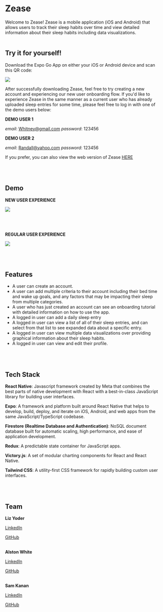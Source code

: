# Zease

Welcome to Zease! Zease is a mobile application (iOS and Android) that allows users to track their sleep habits over time and view detailed information about their sleep habits including data visualizations.
<br/><br/>

## Try it for yourself!

Download the Expo Go App on either your iOS or Android device and scan this QR code:

![](./screenshots/expoqr.png)

After successfully downloading Zease, feel free to try creating a new account and experiencing our new user onboarding flow. If you'd like to experience Zease in the same manner as a current user who has already uploaded sleep entries for some time, please feel free to log in with one of the demo users below:

**DEMO USER 1**

_email_: Whitney@gmail.com
_password_: 123456

**DEMO USER 2**

_email_: Randall@yahoo.com
_password_: 123456

If you prefer, you can also view the web version of Zease [HERE](https://zease.vercel.app/)
<br/><br/>
<br/><br/>

## Demo

**NEW USER EXPERIENCE**

![](./screenshots/new_user.gif)
<br/><br/>
<br/><br/>

**REGULAR USER EXPERIENCE**

![](./screenshots/regular_user.gif)
<br/><br/>
<br/><br/>

## Features

- A user can create an account.
- A user can add multiple criteria to their account including their bed time and wake up goals, and any factors that may be impacting their sleep from multiple categories.
- A user who has just created an account can see an onboarding tutorial with detailed information on how to use the app.
- A logged in user can add a daily sleep entry
- A logged in user can view a list of all of their sleep entries, and can select from that list to see expanded data about a specific entry.
- A logged in user can view multiple data visualizations over providing graphical information about their sleep habits.
- A logged in user can view and edit their profile.
  <br/><br/>
  <br/><br/>

## Tech Stack

**React Native**: Javascript framework created by Meta that combines the best parts of native development with React with a best-in-class JavaScript library for building user interfaces.

**Expo**: A framework and platform built around React Native that helps to develop, build, deploy, and iterate on iOS, Android, and web apps from the same JavaScript/TypeScript codebase.

**Firestore (Realtime Database and Authentication)**: NoSQL document database built for automatic scaling, high performance, and ease of application development.

**Redux**: A predictable state container for JavaScript apps.

**Victory.js**: A set of modular charting components for React and React Native.

**Tailwind CSS**: A utility-first CSS framework for rapidly building custom user interfaces.
<br/><br/>
<br/><br/>

## Team

**Liz Yoder**

[LinkedIn](https://www.linkedin.com/in/alston-white/)

[GitHub](https://github.com/EAHYoder)
<br/><br/>

**Alston White**

[LinkedIn](https://www.linkedin.com/in/liz-yoder/)

[GitHub](https://github.com/alstonwhite)
<br/><br/>

**Sam Kanan**

[LinkedIn](https://www.linkedin.com/in/sammy-kanan-750ba14/)

[GitHub](https://github.com/sammy-k)
<br/><br/>
